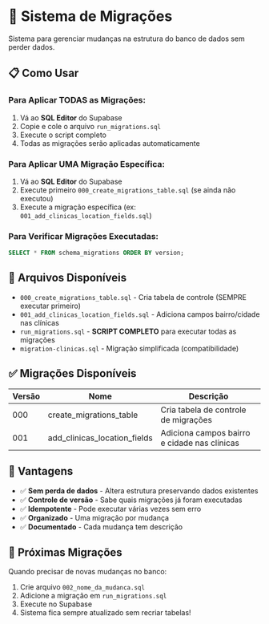 # 🔄 Sistema de Migrações

Sistema para gerenciar mudanças na estrutura do banco de dados sem perder dados.

## 📋 Como Usar

### **Para Aplicar TODAS as Migrações:**
1. Vá ao **SQL Editor** do Supabase
2. Copie e cole o arquivo `run_migrations.sql`
3. Execute o script completo
4. Todas as migrações serão aplicadas automaticamente

### **Para Aplicar UMA Migração Específica:**
1. Vá ao **SQL Editor** do Supabase  
2. Execute primeiro `000_create_migrations_table.sql` (se ainda não executou)
3. Execute a migração específica (ex: `001_add_clinicas_location_fields.sql`)

### **Para Verificar Migrações Executadas:**
```sql
SELECT * FROM schema_migrations ORDER BY version;
```

## 📁 Arquivos Disponíveis

- `000_create_migrations_table.sql` - Cria tabela de controle (SEMPRE executar primeiro)
- `001_add_clinicas_location_fields.sql` - Adiciona campos bairro/cidade nas clínicas
- `run_migrations.sql` - **SCRIPT COMPLETO** para executar todas as migrações
- `migration-clinicas.sql` - Migração simplificada (compatibilidade)

## ✅ Migrações Disponíveis

| Versão | Nome | Descrição |
|--------|------|-----------|
| 000 | create_migrations_table | Cria tabela de controle de migrações |
| 001 | add_clinicas_location_fields | Adiciona campos bairro e cidade nas clínicas |

## 🚀 Vantagens

- ✅ **Sem perda de dados** - Altera estrutura preservando dados existentes
- ✅ **Controle de versão** - Sabe quais migrações já foram executadas  
- ✅ **Idempotente** - Pode executar várias vezes sem erro
- ✅ **Organizado** - Uma migração por mudança
- ✅ **Documentado** - Cada mudança tem descrição

## 🔮 Próximas Migrações

Quando precisar de novas mudanças no banco:
1. Crie arquivo `002_nome_da_mudanca.sql`
2. Adicione a migração em `run_migrations.sql`
3. Execute no Supabase
4. Sistema fica sempre atualizado sem recriar tabelas! 